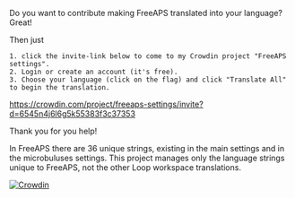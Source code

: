 Do you want to contribute making FreeAPS translated into your language? Great! 

Then just

    1. click the invite-link below to come to my Crowdin project "FreeAPS settings".
    2. Login or create an account (it's free).
    3. Choose your language (click on the flag) and click "Translate All" to begin the translation.

https://crowdin.com/project/freeaps-settings/invite?d=6545n4j6l6g5k55383f3c37353

Thank you for you help!

In FreeAPS there are 36 unique strings, existing in the main settings and in the microbuluses settings. This project manages only the language strings unique to FreeAPS, not the other Loop workspace translations.

[![Crowdin](https://badges.crowdin.net/freeaps-settings/localized.svg)](https://crowdin.com/project/freeaps-settings)
